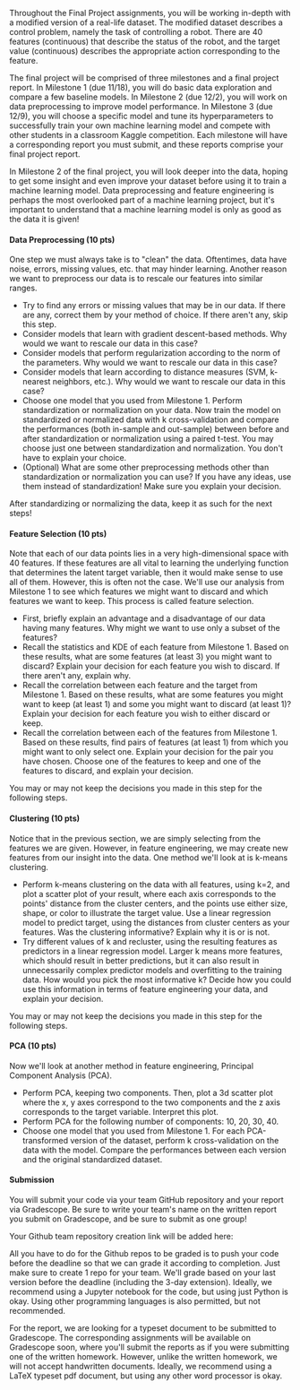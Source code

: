 Throughout the Final Project assignments, you will be working in-depth with a modified version of a real-life dataset. The modified dataset describes a control problem, namely the task of controlling a robot. There are 40 features (continuous) that describe the status of the robot, and the target value (continuous) describes the appropriate action corresponding to the feature.

The final project will be comprised of three milestones and a final project report. In Milestone 1 (due 11/18), you will do basic data exploration and compare a few baseline models. In Milestone 2 (due 12/2), you will work on data preprocessing to improve model performance. In Milestone 3 (due 12/9), you will choose a specific model and tune its hyperparameters to successfully train your own machine learning model and compete with other students in a classroom Kaggle competition. Each milestone will have a corresponding report you must submit, and these reports comprise your final project report.

In Milestone 2 of the final project, you will look deeper into the data, hoping to get some insight and even improve your dataset before using it to train a machine learning model. Data preprocessing and feature engineering is perhaps the most overlooked part of a machine learning project, but it's important to understand that a machine learning model is only as good as the data it is given!

#### Data Preprocessing (10 pts)
One step we must always take is to "clean" the data. Oftentimes, data have noise, errors, missing values, etc. that may hinder learning. Another reason we want to preprocess our data is to rescale our features into similar ranges.

- Try to find any errors or missing values that may be in our data. If there are any, correct them by your method of choice. If there aren't any, skip this step.
- Consider models that learn with gradient descent-based methods. Why would we want to rescale our data in this case?
- Consider models that perform regularization according to the norm of the parameters. Why would we want to rescale our data in this case?
- Consider models that learn according to distance measures (SVM, k-nearest neighbors, etc.). Why would we want to rescale our data in this case?
- Choose one model that you used from Milestone 1. Perform standardization or normalization on your data. Now train the model on standardized or normalized data with k cross-validation and compare the performances (both in-sample and out-sample) between before and after standardization or normalization using a paired t-test. You may choose just one between standardization and normalization. You don't have to explain your choice.
- (Optional) What are some other preprocessing methods other than standardization or normalization you can use? If you have any ideas, use them instead of standardization! Make sure you explain your decision.

After standardizing or normalizing the data, keep it as such for the next steps!

#### Feature Selection (10 pts)
Note that each of our data points lies in a very high-dimensional space with 40 features. If these features are all vital to learning the underlying function that determines the latent target variable, then it would make sense to use all of them. However, this is often not the case. We'll use our analysis from Milestone 1 to see which features we might want to discard and which features we want to keep. This process is called feature selection.

- First, briefly explain an advantage and a disadvantage of our data having many features. Why might we want to use only a subset of the features?
- Recall the statistics and KDE of each feature from Milestone 1. Based on these results, what are some features (at least 3) you might want to discard? Explain your decision for each feature you wish to discard. If there aren't any, explain why. 
- Recall the correlation between each feature and the target from Milestone 1. Based on these results, what are some features you might want to keep (at least 1) and some you might want to discard (at least 1)? Explain your decision for each feature you wish to either discard or keep. 
- Recall the correlation between each of the features from Milestone 1. Based on these results, find pairs of features (at least 1) from which you might want to only select one. Explain your decision for the pair you have chosen. Choose one of the features to keep and one of the features to discard, and explain your decision. 

You may or may not keep the decisions you made in this step for the following steps. 

#### Clustering (10 pts)
Notice that in the previous section, we are simply selecting from the features we are given. However, in feature engineering, we may create new features from our insight into the data. One method we'll look at is k-means clustering.

- Perform k-means clustering on the data with all features, using k=2, and plot a scatter plot of your result, where each axis corresponds to the points' distance from the cluster centers, and the points use either size, shape, or color to illustrate the target value. Use a linear regression model to predict target, using the distances from cluster centers as your features. Was the clustering informative? Explain why it is or is not.
- Try different values of k and recluster, using the resulting features as predictors in a linear regression model. Larger k means more features, which should result in better predictions, but it can also result in unnecessarily complex predictor models and overfitting to the training data. How would you pick the most informative k? Decide how you could use this information in terms of feature engineering your data, and explain your decision.

You may or may not keep the decisions you made in this step for the following steps. 



#### PCA (10 pts)
Now we'll look at another method in feature engineering, Principal Component Analysis (PCA). 

- Perform PCA, keeping two components. Then, plot a 3d scatter plot where the x, y axes correspond to the two components and the z axis corresponds to the target variable. Interpret this plot.
- Perform PCA for the following number of components: 10, 20, 30, 40. 
- Choose one model that you used from Milestone 1. For each PCA-transformed version of the dataset, perform k cross-validation on the data with the model. Compare the performances between each version and the original standardized dataset. 



#### Submission
You will submit your code via your team GitHub repository and your report via Gradescope. Be sure to write your team's name on the written report you submit on Gradescope, and be sure to submit as one group!

Your Github team repository creation link will be added here:

All you have to do for the Github repos to be graded is to push your code before the deadline so that we can grade it according to completion. Just make sure to create 1 repo for your team. We'll grade based on your last version before the deadline (including the 3-day extension). Ideally, we recommend using a Jupyter notebook for the code, but using just Python is okay. Using other programming languages is also permitted, but not recommended.

For the report, we are looking for a typeset document to be submitted to Gradescope. The corresponding assignments will be available on Gradescope soon, where you'll submit the reports as if you were submitting one of the written homework. However, unlike the written homework, we will not accept handwritten documents. Ideally, we recommend using a LaTeX typeset pdf document, but using any other word processor is okay.